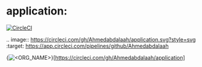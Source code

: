 # application:

[![CircleCI](https://circleci.com/gh/Ahmedabdalaah/application.svg?style=shield)](https://app.circleci.com/pipelines/github/Ahmedabdalaah)


.. image:: https://circleci.com/gh/Ahmedabdalaah/application.svg?style=svg
:target: https://app.circleci.com/pipelines/github/Ahmedabdalaah

{<img src="https://circleci.com/<VCS>/Ahmedabdalaah/application.svg?style=svg" alt="<ORG_NAME>" />}[https://circleci.com/gh/Ahmedabdalaah/application]